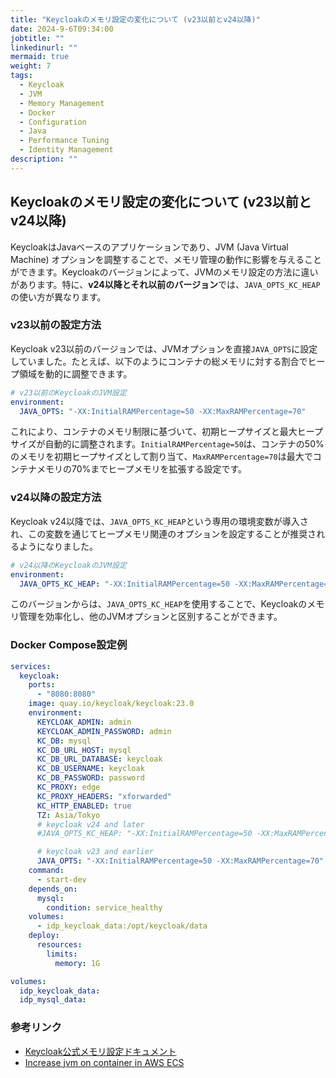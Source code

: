 ```yaml
---
title: "Keycloakのメモリ設定の変化について (v23以前とv24以降)"
date: 2024-9-6T09:34:00
jobtitle: ""
linkedinurl: ""
mermaid: true
weight: 7
tags:
  - Keycloak
  - JVM
  - Memory Management
  - Docker
  - Configuration
  - Java
  - Performance Tuning
  - Identity Management
description: ""
---
```


## Keycloakのメモリ設定の変化について (v23以前とv24以降)

KeycloakはJavaベースのアプリケーションであり、JVM (Java Virtual Machine) オプションを調整することで、メモリ管理の動作に影響を与えることができます。Keycloakのバージョンによって、JVMのメモリ設定の方法に違いがあります。特に、**v24以降とそれ以前のバージョン**では、`JAVA_OPTS_KC_HEAP`の使い方が異なります。

### v23以前の設定方法

Keycloak v23以前のバージョンでは、JVMオプションを直接`JAVA_OPTS`に設定していました。たとえば、以下のようにコンテナの総メモリに対する割合でヒープ領域を動的に調整できます。

```yaml
# v23以前のKeycloakのJVM設定
environment:
  JAVA_OPTS: "-XX:InitialRAMPercentage=50 -XX:MaxRAMPercentage=70"
```

これにより、コンテナのメモリ制限に基づいて、初期ヒープサイズと最大ヒープサイズが自動的に調整されます。`InitialRAMPercentage=50`は、コンテナの50%のメモリを初期ヒープサイズとして割り当て、`MaxRAMPercentage=70`は最大でコンテナメモリの70%までヒープメモリを拡張する設定です。

### v24以降の設定方法

Keycloak v24以降では、`JAVA_OPTS_KC_HEAP`という専用の環境変数が導入され、この変数を通じてヒープメモリ関連のオプションを設定することが推奨されるようになりました。

```yaml
# v24以降のKeycloakのJVM設定
environment:
  JAVA_OPTS_KC_HEAP: "-XX:InitialRAMPercentage=50 -XX:MaxRAMPercentage=70"
```

このバージョンからは、`JAVA_OPTS_KC_HEAP`を使用することで、Keycloakのメモリ管理を効率化し、他のJVMオプションと区別することができます。

### Docker Compose設定例

```yaml
services:
  keycloak:
    ports:
      - "8080:8080"
    image: quay.io/keycloak/keycloak:23.0
    environment:
      KEYCLOAK_ADMIN: admin
      KEYCLOAK_ADMIN_PASSWORD: admin
      KC_DB: mysql
      KC_DB_URL_HOST: mysql
      KC_DB_URL_DATABASE: keycloak
      KC_DB_USERNAME: keycloak
      KC_DB_PASSWORD: password
      KC_PROXY: edge
      KC_PROXY_HEADERS: "xforwarded"
      KC_HTTP_ENABLED: true
      TZ: Asia/Tokyo
      # keycloak v24 and later
      #JAVA_OPTS_KC_HEAP: "-XX:InitialRAMPercentage=50 -XX:MaxRAMPercentage=70"

      # keycloak v23 and earlier
      JAVA_OPTS: "-XX:InitialRAMPercentage=50 -XX:MaxRAMPercentage=70"
    command:
      - start-dev
    depends_on:
      mysql:
        condition: service_healthy
    volumes:
      - idp_keycloak_data:/opt/keycloak/data
    deploy:
      resources:
        limits:
          memory: 1G

volumes:
  idp_keycloak_data:
  idp_mysql_data:
```

### 参考リンク

- [Keycloak公式メモリ設定ドキュメント](https://www.keycloak.org/server/containers#_specifying_different_memory_settings)
- [Increase jvm on container in AWS ECS](https://keycloak.discourse.group/t/increase-jvm-on-container-in-aws-ecs/25428)
